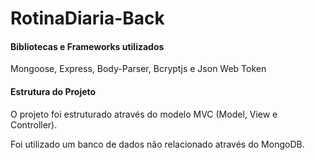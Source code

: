 # RotinaDiaria-Back

#### Bibliotecas e Frameworks utilizados

Mongoose, Express, Body-Parser, Bcryptjs e Json Web Token

#### Estrutura do Projeto

O projeto foi estruturado através do modelo MVC (Model, View e Controller).

Foi utilizado um banco de dados não relacionado através do MongoDB.




